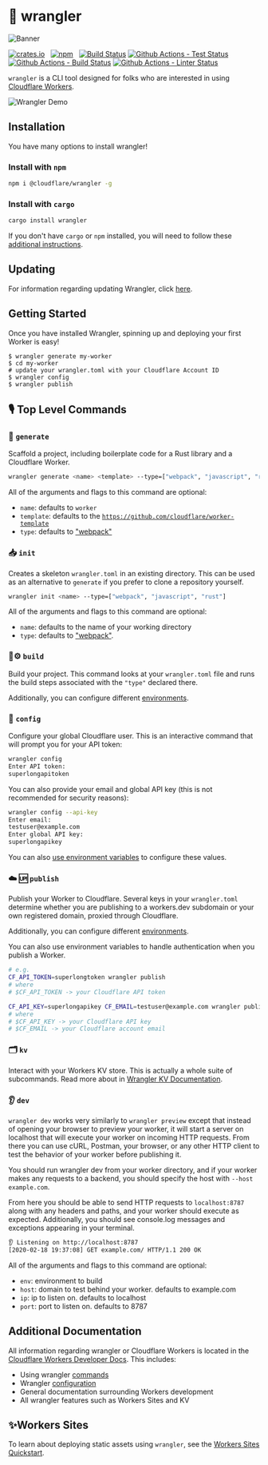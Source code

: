# 🤠 wrangler

![Banner](/banner.png)

[![crates.io](https://meritbadge.herokuapp.com/wrangler)](https://crates.io/crates/wrangler) &nbsp;
[![npm](https://img.shields.io/npm/v/@cloudflare/wrangler.svg)](https://www.npmjs.com/package/@cloudflare/wrangler) &nbsp;
[![Build Status](https://dev.azure.com/ashleygwilliams/wrangler/_apis/build/status/cloudflare.wrangler?branchName=master)](https://dev.azure.com/ashleygwilliams/wrangler/_build/latest?definitionId=1&branchName=master)
[![Github Actions - Test Status](https://github.com/cloudflare/wrangler/workflows/Tests/badge.svg)](https://github.com/cloudflare/wrangler/actions)
[![Github Actions - Build Status](https://github.com/cloudflare/wrangler/workflows/Builds/badge.svg)](https://github.com/cloudflare/wrangler/actions)
[![Github Actions - Linter Status](https://github.com/cloudflare/wrangler/workflows/Linters/badge.svg)](https://github.com/cloudflare/wrangler/actions)

`wrangler` is a CLI tool designed for folks who are interested in using [Cloudflare Workers](https://workers.cloudflare.com/).

![Wrangler Demo](/wrangler-demo.gif)

## Installation

You have many options to install wrangler!

### Install with `npm`

```bash
npm i @cloudflare/wrangler -g
```

### Install with `cargo`

```bash
cargo install wrangler
```

If you don't have `cargo` or `npm` installed, you will need to follow these [additional instructions](https://developers.cloudflare.com/workers/tooling/wrangler/install/).

## Updating

For information regarding updating Wrangler, click [here](https://workers.cloudflare.com/docs/quickstart/updating-the-cli/).

## Getting Started

Once you have installed Wrangler, spinning up and deploying your first Worker is easy!

```console
$ wrangler generate my-worker
$ cd my-worker
# update your wrangler.toml with your Cloudflare Account ID
$ wrangler config
$ wrangler publish
```

## 🎙️ Top Level Commands

### 👯 `generate`

  Scaffold a project, including boilerplate code for a Rust library and a Cloudflare Worker.

  ```bash
  wrangler generate <name> <template> --type=["webpack", "javascript", "rust"]
  ```

  All of the arguments and flags to this command are optional:

  - `name`: defaults to `worker`
  - `template`: defaults to the [`https://github.com/cloudflare/worker-template`](https://github.com/cloudflare/worker-template)
  - `type`: defaults to ["webpack"](https://developers.cloudflare.com/workers/tooling/wrangler/webpack)

### 📥 `init`

  Creates a skeleton `wrangler.toml` in an existing directory. This can be used as an alternative to `generate` if you prefer to clone a repository yourself.

  ```bash
  wrangler init <name> --type=["webpack", "javascript", "rust"]
  ```

  All of the arguments and flags to this command are optional:

  - `name`: defaults to the name of your working directory
  - `type`: defaults to ["webpack"](https://developers.cloudflare.com/workers/tooling/wrangler/webpack).

### 🦀⚙️ `build`

  Build your project. This command looks at your `wrangler.toml` file and runs the build steps associated
  with the `"type"` declared there.

  Additionally, you can configure different [environments](https://developers.cloudflare.com/workers/tooling/wrangler/configuration/environments).

### 🔧 `config`

  Configure your global Cloudflare user. This is an interactive command that will prompt you for your API token:

  ```bash
  wrangler config
  Enter API token:
  superlongapitoken
  ```

  You can also provide your email and global API key (this is not recommended for security reasons):

  ```bash
  wrangler config --api-key
  Enter email:
  testuser@example.com
  Enter global API key:
  superlongapikey
  ```

  You can also [use environment variables](https://developers.cloudflare.com/workers/tooling/wrangler/configuration/) to configure these values.

### ☁️ 🆙 `publish`

  Publish your Worker to Cloudflare. Several keys in your `wrangler.toml` determine whether you are publishing to a workers.dev subdomain or your own registered domain, proxied through Cloudflare.

  Additionally, you can configure different [environments](https://developers.cloudflare.com/workers/tooling/wrangler/configuration/environments).

  You can also use environment variables to handle authentication when you publish a Worker.

  ```bash
  # e.g.
  CF_API_TOKEN=superlongtoken wrangler publish
  # where
  # $CF_API_TOKEN -> your Cloudflare API token

  CF_API_KEY=superlongapikey CF_EMAIL=testuser@example.com wrangler publish
  # where
  # $CF_API_KEY -> your Cloudflare API key
  # $CF_EMAIL -> your Cloudflare account email
  ```

### 🗂 `kv`

  Interact with your Workers KV store. This is actually a whole suite of subcommands. Read more about in [Wrangler KV Documentation](https://developers.cloudflare.com/workers/tooling/wrangler/kv_commands).

### 👂 `dev`

  `wrangler dev` works very similarly to `wrangler preview` except that instead of opening your browser to preview your worker, it will start a server on localhost that will execute your worker on incoming HTTP requests. From there you can use cURL, Postman, your browser, or any other HTTP client to test the behavior of your worker before publishing it.

  You should run wrangler dev from your worker directory, and if your worker makes any requests to a backend, you should specify the host with `--host example.com`.

  From here you should be able to send HTTP requests to `localhost:8787` along with any headers and paths, and your worker should execute as expected. Additionally, you should see console.log messages and exceptions appearing in your terminal.
  
  ```bash
👂 Listening on http://localhost:8787
  [2020-02-18 19:37:08] GET example.com/ HTTP/1.1 200 OK
  ```

  All of the arguments and flags to this command are optional:

  - `env`: environment to build
  - `host`: domain to test behind your worker. defaults to example.com
  - `ip`: ip to listen on. defaults to localhost
  - `port`: port to listen on. defaults to 8787

## Additional Documentation

All information regarding wrangler or Cloudflare Workers is located in the [Cloudflare Workers Developer Docs](https://developers.cloudflare.com/workers/). This includes:

- Using wrangler [commands](https://developers.cloudflare.com/workers/tooling/wrangler/commands)
- Wrangler [configuration](https://developers.cloudflare.com/workers/tooling/wrangler/configuration)
- General documentation surrounding Workers development
- All wrangler features such as Workers Sites and KV

## ✨Workers Sites

To learn about deploying static assets using `wrangler`, see the [Workers Sites Quickstart](https://developers.cloudflare.com/workers/sites/).
